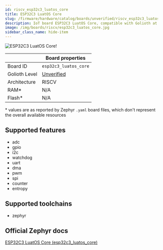 ```yaml
---
id: riscv_esp32c3_luatos_core
title: ESP32C3 LuatOS Core
slug: /firmware/hardware/catalog/boards/unverified/riscv_esp32c3_luatos_core
description: IoT board ESP32C3 LuatOS Core, compatible with Golioth at unverified level.
image: /img/boards/riscv/esp32c3_luatos_core.jpg
sidebar_class_name: hide-item
---
```


[//]: # (This is an auto-generated file, do not edit! Changes to it will be lost upon re-generation)

![ESP32C3 LuatOS Core!](/img/boards/riscv/esp32c3_luatos_core.jpg "ESP32C3 LuatOS Core")

|                | Board properties     |
| -------------  | -------------------- |
| Board ID       | `esp32c3_luatos_core` |
| Golioth Level  | [Unverified](/firmware/hardware#unverified-boards) |
| Architecture   | RISCV |
| RAM*           | N/A |
| Flash*         | N/A |

\* values are as reported by Zephyr `.yaml` board files, which don't represent the overall available resources



## Supported features

* adc
* gpio
* i2c
* watchdog
* uart
* dma
* pwm
* spi
* counter
* entropy

## Supported toolchains

* zephyr

## Official Zephyr docs

[ESP32C3 LuatOS Core (esp32c3_luatos_core)](https://docs.zephyrproject.org/3.6.0/boards/riscv/esp32c3_luatos_core/doc/index.html)
